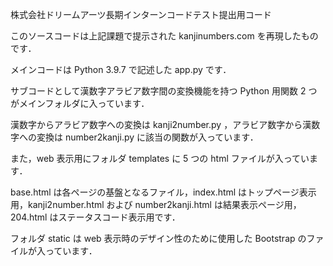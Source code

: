 株式会社ドリームアーツ長期インターンコードテスト提出用コード


このソースコードは上記課題で提示された kanjinumbers.com を再現したものです．

メインコードは Python 3.9.7 で記述した app.py です．

サブコードとして漢数字アラビア数字間の変換機能を持つ Python 用関数 2 つがメインフォルダに入っています．

漢数字からアラビア数字への変換は kanji2number.py ，アラビア数字から漢数字への変換は number2kanji.py に該当の関数が入っています．

また，web  表示用にフォルダ templates に 5 つの html ファイルが入っています．

base.html は各ページの基盤となるファイル，index.html はトップページ表示用，kanji2number.html および number2kanji.html は結果表示ページ用，204.html はステータスコード表示用です．

フォルダ static は web 表示時のデザイン性のために使用した Bootstrap のファイルが入っています．


